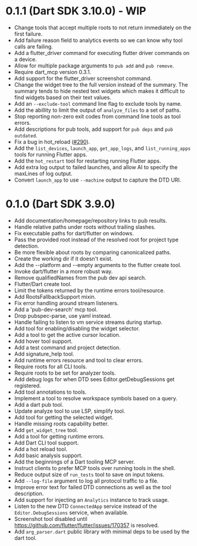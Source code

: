 # 0.1.1 (Dart SDK 3.10.0) - WIP

- Change tools that accept multiple roots to not return immediately on the first
  failure.
- Add failure reason field to analytics events so we can know why tool calls are
  failing.
- Add a flutter_driver command for executing flutter driver commands on a device.
- Allow for multiple package arguments to `pub add` and `pub remove`.
- Require dart_mcp version 0.3.1.
- Add support for the flutter_driver screenshot command.
- Change the widget tree to the full version instead of the summary. The summary
  tends to hide nested text widgets which makes it difficult to find widgets
  based on their text values.
- Add an `--exclude-tool` command line flag to exclude tools by name.
- Add the abillity to limit the output of `analyze_files` to a set of paths.
- Stop reporting non-zero exit codes from command line tools as tool errors.
- Add descriptions for pub tools, add support for `pub deps` and `pub outdated`.
- Fix a bug in hot_reload ([#290](https://github.com/dart-lang/ai/issues/290)).
- Add the `list_devices`, `launch_app`, `get_app_logs`, and `list_running_apps`
  tools for running Flutter apps.
- Add the `hot_restart` tool for restarting running Flutter apps.
- Add extra log output to failed launches, and allow AI to specify the maxLines
  of log output.
- Convert `launch_app` to use `--machine` output to capture the DTD URI.

# 0.1.0 (Dart SDK 3.9.0)

- Add documentation/homepage/repository links to pub results.
- Handle relative paths under roots without trailing slashes.
- Fix executable paths for dart/flutter on windows.
- Pass the provided root instead of the resolved root for project type detection.
- Be more flexible about roots by comparing canonicalized paths.
- Create the working dir if it doesn't exist.
- Add the --platform and --empty arguments to the flutter create tool.
- Invoke dart/flutter in a more robust way.
- Remove qualifiedNames from the pub dev api search.
- Flutter/Dart create tool.
- Limit the tokens returned by the runtime errors tool/resource.
- Add RootsFallbackSupport mixin.
- Fix error handling around stream listeners.
- Add a 'pub-dev-search' mcp tool.
- Drop pubspec-parse, use yaml instead.
- Handle failing to listen to vm service streams during startup.
- Add tool for enabling/disabling the widget selector.
- Add a tool to get the active cursor location.
- Add hover tool support.
- Add a test command and project detection.
- Add signature_help tool.
- Add runtime errors resource and tool to clear errors.
- Require roots for all CLI tools.
- Require roots to be set for analyzer tools.
- Add debug logs for when DTD sees Editor.getDebugSessions get registered.
- Add tool annotations to tools.
- Implement a tool to resolve workspace symbols based on a query.
- Add a dart pub tool.
- Update analyze tool to use LSP, simplify tool.
- Add tool for getting the selected widget.
- Handle missing roots capability better.
- Add `get_widget_tree` tool.
- Add a tool for getting runtime errors.
- Add Dart CLI tool support.
- Add a hot reload tool.
- Add basic analysis support.
- Add the beginnings of a Dart tooling MCP server.
- Instruct clients to prefer MCP tools over running tools in the shell.
- Reduce output size of `run_tests` tool to save on input tokens.
- Add `--log-file` argument to log all protocol traffic to a file.
- Improve error text for failed DTD connections as well as the tool description.
- Add support for injecting an `Analytics` instance to track usage.
- Listen to the new DTD `ConnectedApp` service instead of the `Editor.DebugSessions`
  service, when available.
- Screenshot tool disabled until
  https://github.com/flutter/flutter/issues/170357 is resolved.
- Add `arg_parser.dart` public library with minimal deps to be used by the dart tool.
